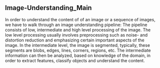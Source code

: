 ## Image-Understanding_Main

In order to understand the content of of an image or a sequence of images, we have to walk through an image understanding pipeline: The pipeline consists of 
low, intermediate and high level processing of the image.  The low level processing usually involves preprocessing such as noise- and distortion reduction and 
emphasizing  certain important aspects of the image. In the intermediate level, the image is segmented, typically, these segments are blobs, edges, lines, corners,
regions, etc.   The intermediate  information can then be analyzed, based on knowledge of the domain, in order to extract features, classify objects and understand the content.  
